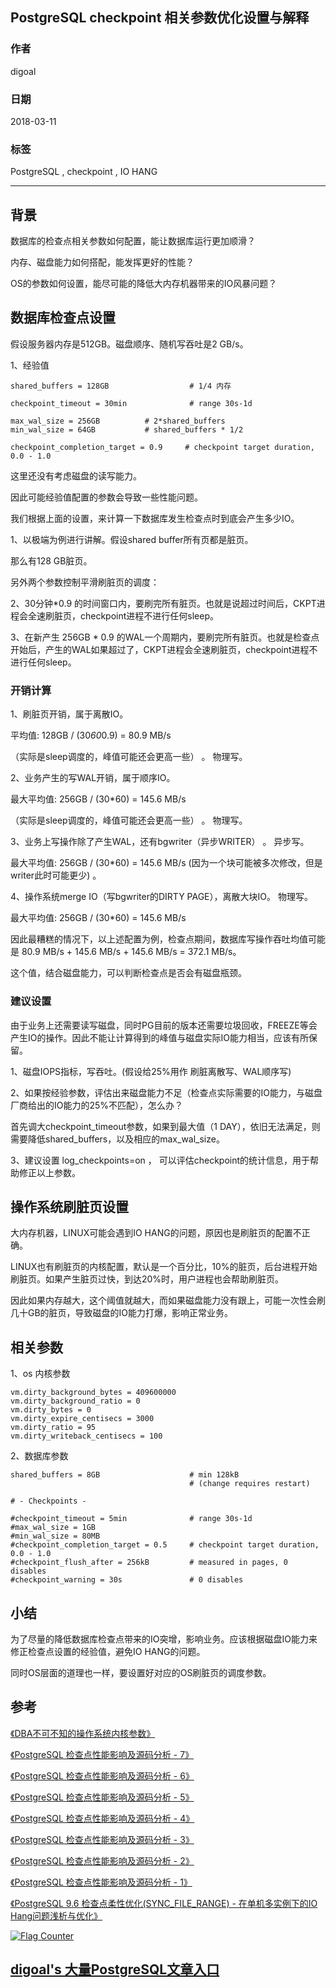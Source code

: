 ## PostgreSQL checkpoint 相关参数优化设置与解释  
               
### 作者                                                               
digoal                                                               
                                                               
### 日期                                                               
2018-03-11                                                            
                                                               
### 标签                                                               
PostgreSQL , checkpoint , IO HANG  
                                                               
----                                                               
                                                               
## 背景      
数据库的检查点相关参数如何配置，能让数据库运行更加顺滑？  
  
内存、磁盘能力如何搭配，能发挥更好的性能？  
  
OS的参数如何设置，能尽可能的降低大内存机器带来的IO风暴问题？  
  
## 数据库检查点设置  
假设服务器内存是512GB。磁盘顺序、随机写吞吐是2 GB/s。  
  
1、经验值  
  
```  
shared_buffers = 128GB                  # 1/4 内存  
  
checkpoint_timeout = 30min              # range 30s-1d  
  
max_wal_size = 256GB          # 2*shared_buffers  
min_wal_size = 64GB           # shared_buffers * 1/2  
  
checkpoint_completion_target = 0.9     # checkpoint target duration, 0.0 - 1.0  
```  
  
这里还没有考虑磁盘的读写能力。  
  
因此可能经验值配置的参数会导致一些性能问题。  
  
  
我们根据上面的设置，来计算一下数据库发生检查点时到底会产生多少IO。  
  
1、以极端为例进行讲解。假设shared buffer所有页都是脏页。  
  
那么有128 GB脏页。  
  
另外两个参数控制平滑刷脏页的调度：  
  
2、30分钟*0.9 的时间窗口内，要刷完所有脏页。也就是说超过时间后，CKPT进程会全速刷脏页，checkpoint进程不进行任何sleep。  
  
3、在新产生 256GB * 0.9 的WAL一个周期内，要刷完所有脏页。也就是检查点开始后，产生的WAL如果超过了，CKPT进程会全速刷脏页，checkpoint进程不进行任何sleep。  
  
  
### 开销计算  
1、刷脏页开销，属于离散IO。  
  
平均值: 128GB / (30*60*0.9) = 80.9 MB/s  
  
（实际是sleep调度的，峰值可能还会更高一些）  。 物理写。  
  
2、业务产生的写WAL开销，属于顺序IO。  
  
最大平均值: 256GB / (30*60) = 145.6 MB/s  
  
（实际是sleep调度的，峰值可能还会更高一些）  。 物理写。  
  
3、业务上写操作除了产生WAL，还有bgwriter（异步WRITER） 。 异步写。    
  
最大平均值: 256GB / (30*60) = 145.6 MB/s   (因为一个块可能被多次修改，但是writer此时可能更少) 。  
  
4、操作系统merge IO（写bgwriter的DIRTY PAGE），离散大块IO。  物理写。    
  
最大平均值: 256GB / (30*60) = 145.6 MB/s  
  
  
因此最糟糕的情况下，以上述配置为例，检查点期间，数据库写操作吞吐均值可能是 80.9 MB/s + 145.6 MB/s + 145.6 MB/s = 372.1 MB/s。  
  
这个值，结合磁盘能力，可以判断检查点是否会有磁盘瓶颈。  
  
### 建议设置  
由于业务上还需要读写磁盘，同时PG目前的版本还需要垃圾回收，FREEZE等会产生IO的操作。因此不能让计算得到的峰值与磁盘实际IO能力相当，应该有所保留。  
  
1、磁盘IOPS指标，写吞吐。(假设给25%用作 刷脏离散写、WAL顺序写)  
  
2、如果按经验参数，评估出来磁盘能力不足（检查点实际需要的IO能力，与磁盘厂商给出的IO能力的25%不匹配），怎么办？  
  
首先调大checkpoint_timeout参数，如果到最大值（1 DAY），依旧无法满足，则需要降低shared_buffers，以及相应的max_wal_size。  
  
3、建议设置 log_checkpoints=on ， 可以评估checkpoint的统计信息，用于帮助修正以上参数。  
  
## 操作系统刷脏页设置  
大内存机器，LINUX可能会遇到IO HANG的问题，原因也是刷脏页的配置不正确。  
  
LINUX也有刷脏页的内核配置，默认是一个百分比，10%的脏页，后台进程开始刷脏页。如果产生脏页过快，到达20%时，用户进程也会帮助刷脏页。  
  
因此如果内存越大，这个阈值就越大，而如果磁盘能力没有跟上，可能一次性会刷几十GB的脏页，导致磁盘的IO能力打爆，影响正常业务。  
  
## 相关参数  
1、os 内核参数  
  
```  
vm.dirty_background_bytes = 409600000  
vm.dirty_background_ratio = 0  
vm.dirty_bytes = 0  
vm.dirty_expire_centisecs = 3000  
vm.dirty_ratio = 95  
vm.dirty_writeback_centisecs = 100  
```  
  
2、数据库参数  
  
```  
shared_buffers = 8GB                    # min 128kB  
                                        # (change requires restart)  
  
# - Checkpoints -  
  
#checkpoint_timeout = 5min              # range 30s-1d  
#max_wal_size = 1GB  
#min_wal_size = 80MB  
#checkpoint_completion_target = 0.5     # checkpoint target duration, 0.0 - 1.0  
#checkpoint_flush_after = 256kB         # measured in pages, 0 disables  
#checkpoint_warning = 30s               # 0 disables  
```  
  
## 小结  
为了尽量的降低数据库检查点带来的IO突增，影响业务。应该根据磁盘IO能力来修正检查点设置的经验值，避免IO HANG的问题。  
  
同时OS层面的道理也一样，要设置好对应的OS刷脏页的调度参数。  
  
## 参考  
[《DBA不可不知的操作系统内核参数》](../201608/20160803_01.md)    
  
[《PostgreSQL 检查点性能影响及源码分析 - 7》](../201505/20150506_07.md)    
  
[《PostgreSQL 检查点性能影响及源码分析 - 6》](../201505/20150506_06.md)    
  
[《PostgreSQL 检查点性能影响及源码分析 - 5》](../201505/20150506_05.md)    
  
[《PostgreSQL 检查点性能影响及源码分析 - 4》](../201505/20150506_04.md)    
  
[《PostgreSQL 检查点性能影响及源码分析 - 3》](../201505/20150506_03.md)    
  
[《PostgreSQL 检查点性能影响及源码分析 - 2》](../201505/20150506_02.md)    
  
[《PostgreSQL 检查点性能影响及源码分析 - 1》](../201505/20150506_01.md)    
  
[《PostgreSQL 9.6 检查点柔性优化(SYNC_FILE_RANGE) - 在单机多实例下的IO Hang问题浅析与优化》](../201609/20160928_01.md)    
  
<a rel="nofollow" href="http://info.flagcounter.com/h9V1"  ><img src="http://s03.flagcounter.com/count/h9V1/bg_FFFFFF/txt_000000/border_CCCCCC/columns_2/maxflags_12/viewers_0/labels_0/pageviews_0/flags_0/"  alt="Flag Counter"  border="0"  ></a>  
  
  
  
  
  
  
## [digoal's 大量PostgreSQL文章入口](https://github.com/digoal/blog/blob/master/README.md "22709685feb7cab07d30f30387f0a9ae")
  
